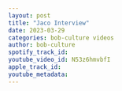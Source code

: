```yaml
---
layout: post
title: "Jaco Interview"
date: 2023-03-29
categories: bob-culture videos
author: bob-culture
spotify_track_id: 
youtube_video_id: N53z6hmvbfI
apple_track_id: 
youtube_metadata: 
---
```

